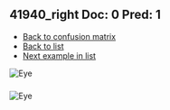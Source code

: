 ## 41940_right Doc: 0 Pred: 1
- [Back to confusion matrix](https://github.com/juliandewit/kaggle_retinopathy/blob/master/matrix.md)
- [Back to list](https://github.com/juliandewit/kaggle_retinopathy/blob/master/lists/01/list.md)
- [Next example in list](https://github.com/juliandewit/kaggle_retinopathy/blob/master/lists/01/41/41972_left.md)

![Eye](https://retinopaty.blob.core.windows.net/size1024/41940_right_0.jpeg)

### 

![Eye]()
